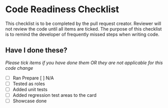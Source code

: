 # Code Readiness Checklist 

This checklist is to be completed by the pull request creator.
Reviewer will not review the code until all items are ticked.
The purpose of this checklist is to remind the developer of frequently missed steps when writing code. 

## Have I done these? 
*Please tick items if you have done them OR they are not applicable for this code change*
- [ ] Ran Prepare [ ] N/A
- [ ] Tested as roles
- [ ] Added unit tests
- [ ] Added regression test areas to the card
- [ ] Showcase done
